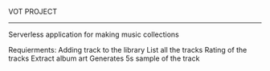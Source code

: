 VOT PROJECT
***
Serverless application for making music collections

Requierments:
Adding track to the library
List all the tracks
Rating of the tracks
Extract album art
Generates 5s sample of the track
